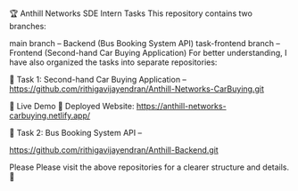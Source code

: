 🏆 Anthill Networks SDE Intern Tasks
This repository contains two branches:

main branch – Backend (Bus Booking System API)
task-frontend branch – Frontend (Second-hand Car Buying Application)
For better understanding, I have also organized the tasks into separate repositories:

🚗 Task 1: Second-hand Car Buying Application – https://github.com/rithigavijayendran/Anthill-Networks-CarBuying.git

🚀 Live Demo
🔗 Deployed Website: https://anthill-networks-carbuying.netlify.app/  
      
🚌 Task 2: Bus Booking System API – 

https://github.com/rithigavijayendran/Anthill-Backend.git

Please Please visit the above repositories for a clearer structure and details. 🚀
